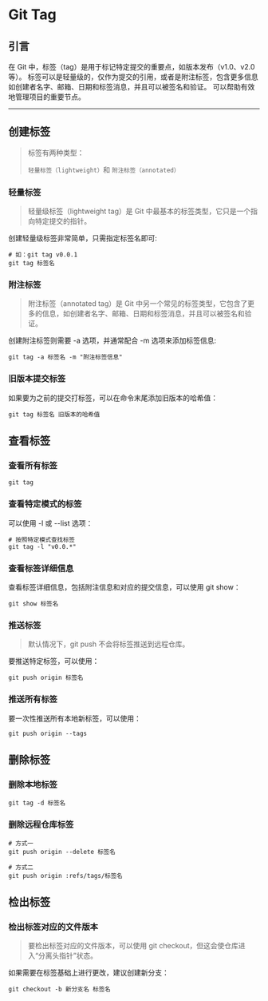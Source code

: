 # Git Tag

## 引言

在 Git 中，标签（tag）是用于标记特定提交的重要点，如版本发布（v1.0、v2.0 等）。
标签可以是轻量级的，仅作为提交的引用，或者是附注标签，包含更多信息如创建者名字、邮箱、日期和标签消息，并且可以被签名和验证。
可以帮助有效地管理项目的重要节点。

---

## 创建标签

> 标签有两种类型：
>
> `轻量标签（lightweight）`和 `附注标签（annotated）`

### 轻量标签

> 轻量级标签（lightweight tag）是 Git 中最基本的标签类型，它只是一个指向特定提交的指针。

创建轻量级标签非常简单，只需指定标签名即可:

```shell
# 如：git tag v0.0.1
git tag 标签名
```

### 附注标签

> 附注标签（annotated tag）是 Git 中另一个常见的标签类型，它包含了更多的信息，如创建者名字、邮箱、日期和标签消息，并且可以被签名和验证。

创建附注标签则需要 -a 选项，并通常配合 -m 选项来添加标签信息:

```shell
git tag -a 标签名 -m "附注标签信息"
```

### 旧版本提交标签

如果要为之前的提交打标签，可以在命令末尾添加旧版本的哈希值：

```shell
git tag 标签名 旧版本的哈希值
```

## 查看标签

### 查看所有标签

```shell
git tag
```

### 查看特定模式的标签

可以使用 -l 或 --list 选项：

```shell
# 按照特定模式查找标签
git tag -l "v0.0.*"
```

### 查看标签详细信息

查看标签详细信息，包括附注信息和对应的提交信息，可以使用 git show：

```shell
git show 标签名
```

### 推送标签

> 默认情况下，git push 不会将标签推送到远程仓库。

要推送特定标签，可以使用：

```shell
git push origin 标签名
```

### 推送所有标签

要一次性推送所有本地新标签，可以使用：

```shell
git push origin --tags
```

## 删除标签

### 删除本地标签

```shell
git tag -d 标签名
```

### 删除远程仓库标签

```shell
# 方式一
git push origin --delete 标签名

# 方式二
git push origin :refs/tags/标签名
```

## 检出标签

### 检出标签对应的文件版本

> 要检出标签对应的文件版本，可以使用 git checkout，但这会使仓库进入“分离头指针”状态。

如果需要在标签基础上进行更改，建议创建新分支：

```shell
git checkout -b 新分支名 标签名
```
